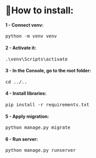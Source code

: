 <h1>👋How to install: </h1>

<h4>1 - Connect venv:</h4> 
<pre>python -m venv venv</pre>
<h4>2 - Activate it:</h4> 
<pre>.\venv\Scripts\activate</pre>
<h4>3 - In the Console, go to the root folder:</h4>
<pre>cd ../..</pre>
<h4>4 - Install libraries:</h4>
<pre>pip install -r requirements.txt</pre>
<h4>5 - Apply migration:</h4> 
<pre>python manage.py migrate</pre>
<h4>6 - Run server:</h4> 
<pre>python manage.py runserver</pre>
